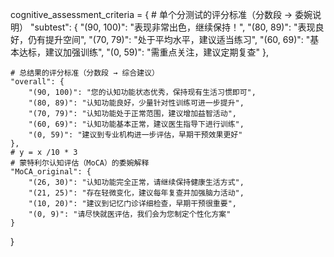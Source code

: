 
cognitive_assessment_criteria = {
    # 单个分测试的评分标准（分数段 → 委婉说明）
    "subtest": {
        "(90, 100)": "表现非常出色，继续保持！",
        "(80, 89)": "表现良好，仍有提升空间",
        "(70, 79)": "处于平均水平，建议适当练习",
        "(60, 69)": "基本达标，建议加强训练",
        "(0, 59)": "需重点关注，建议定期复查"
    },
    
    # 总结果的评分标准（分数段 → 综合建议）
    "overall": {
        "(90, 100)": "您的认知功能状态优秀，保持现有生活习惯即可",
        "(80, 89)": "认知功能良好，少量针对性训练可进一步提升",
        "(70, 79)": "认知功能处于正常范围，建议增加益智活动",
        "(60, 69)": "认知功能基本正常，建议医生指导下进行训练",
        "(0, 59)": "建议到专业机构进一步评估，早期干预效果更好"
    },
    # y = x /10 * 3
    # 蒙特利尔认知评估（MoCA）的委婉解释
    "MoCA_original": {
        "(26, 30)": "认知功能完全正常，请继续保持健康生活方式",
        "(21, 25)": "存在轻微变化，建议每年复查并加强脑力活动",
        "(10, 20)": "建议到记忆门诊详细检查，早期干预很重要",
        "(0, 9)": "请尽快就医评估，我们会为您制定个性化方案"
    }
}

